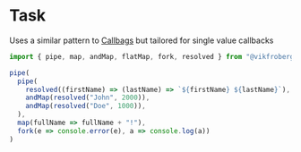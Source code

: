 # Task

Uses a similar pattern to [Callbags](https://staltz.com/why-we-need-callbags.html) but tailored for single value callbacks 

```js
import { pipe, map, andMap, flatMap, fork, resolved } from "@vikfroberg/task"

pipe(
  pipe(
    resolved((firstName) => (lastName) => `${firstName} ${lastName}`), 
    andMap(resolved("John", 2000)),
    andMap(resolved("Doe", 1000)),
  ),
  map(fullName => fullName + "!"),
  fork(e => console.error(e), a => console.log(a))
)
```
